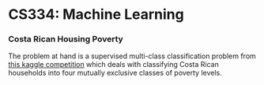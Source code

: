 # CS334: Machine Learning

### Costa Rican Housing Poverty
The problem at hand is a supervised multi-class classification problem from [this kaggle competition](https://kaggle.com/c/costa-rican-household-poverty-prediction) which deals with classifying Costa Rican households into four mutually exclusive classes of poverty levels.

